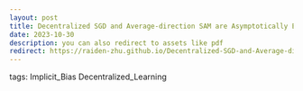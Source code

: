 ```yaml
---
layout: post
title: Decentralized SGD and Average-direction SAM are Asymptotically Equivalent
date: 2023-10-30 
description: you can also redirect to assets like pdf
redirect: https://raiden-zhu.github.io/Decentralized-SGD-and-Average-direction-SAM-are-Asymptotically-Equivalent.github.io/
---
```

tags: Implicit_Bias Decentralized_Learning

